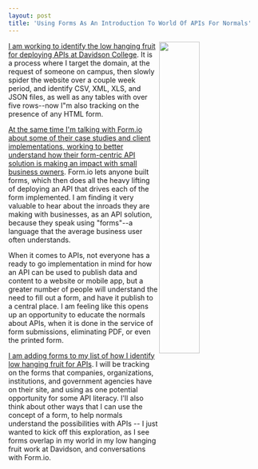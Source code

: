 ```yaml
---
layout: post
title: 'Using Forms As An Introduction To World Of APIs For Normals'
---
```

<p><img src="http://kinlane-productions.s3.amazonaws.com/api-evangelist-site/blog/forms-davidso-college.png" alt="" width="40%" align="right" /></p>
<p><a href="http://low-hanging-fruit.github.io/davidson-college/">I am working to identify the low hanging fruit for deploying APIs at Davidson College</a>. It is a process where I target the domain, at the request of someone on campus, then slowly spider the website over a couple week period, and identify CSV, XML, XLS, and JSON files, as well as any tables with over five rows--now I"m also tracking on the presence of any HTML form.&nbsp;</p>
<p><a href="http://apievangelist.com/2016/04/12/developing-api-tooling-for-the-average-business-user-over-at-formio/">At the same time I'm talking with Form.io about some of their case studies and client implementations, working to better understand how their form-centric API solution is making an impact with small business owners</a>. Form.io lets anyone built forms, which then does all the heavy lifting of deploying an API that drives each of the form implemented. I am finding it very valuable to hear about the inroads they are making with businesses, as an API solution, because they speak using "forms"--a language that the average business user often understands.</p>
<p>When it comes to APIs, not everyone has a ready to go implementation in mind for how an API can be used to publish data and content to a website or mobile app, but a greater number of people will understand the need to fill out a form, and have it publish to a central place. I am feeling like this opens up an opportunity to educate the normals about APIs, when it is done in the service of form submissions, eliminating PDF, or even the printed form.</p>
<p><a href="http://low.hanging.fruit.apievangelist.com/">I am adding forms to my list of how I identify low hanging fruit for APIs</a>. I will be tracking on the forms that companies, organizations, institutions, and government agencies have on their site, and using as one potential opportunity for some API literacy. I'll also think about other ways that I can use the concept of a form, to help normals understand the possibilities with APIs -- I just wanted to kick off this exploration, as I see forms overlap in my world in my low hanging fruit work at Davidson, and conversations with Form.io.</p>